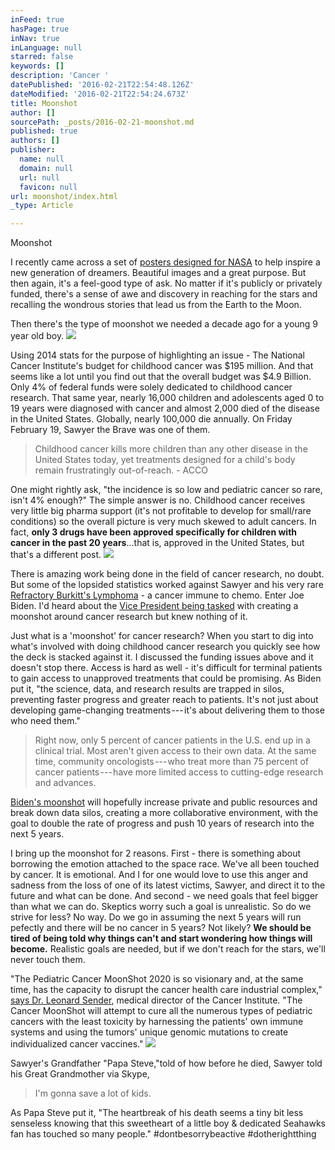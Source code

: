 ```yaml
---
inFeed: true
hasPage: true
inNav: true
inLanguage: null
starred: false
keywords: []
description: 'Cancer '
datePublished: '2016-02-21T22:54:48.126Z'
dateModified: '2016-02-21T22:54:24.673Z'
title: Moonshot
author: []
sourcePath: _posts/2016-02-21-moonshot.md
published: true
authors: []
publisher:
  name: null
  domain: null
  url: null
  favicon: null
url: moonshot/index.html
_type: Article

---
```

Moonshot

I recently came across a set of [posters designed for NASA][0] to help inspire a new generation of dreamers. Beautiful images and a great purpose. But then again, it's a feel-good type of ask. No matter if it's publicly or privately funded, there's a sense of awe and discovery in reaching for the stars and recalling the wondrous stories that lead us from the Earth to the Moon.

Then there's the type of moonshot we needed a decade ago for a young 9 year old boy. ![](https://the-grid-user-content.s3-us-west-2.amazonaws.com/dcaef0c6-1243-4a7f-8314-19a93ece8ecb.png)

Using 2014 stats for the purpose of highlighting an issue - The National Cancer Institute's budget for childhood cancer was $195 million. And that seems like a lot until you find out that the overall budget was $4.9 Billion. Only 4% of federal funds were solely dedicated to childhood cancer research. That same year, nearly 16,000 children and adolescents aged 0 to 19 years were diagnosed with cancer and almost 2,000 died of the disease in the United States. Globally, nearly 100,000 die annually. On Friday February 19, Sawyer the Brave was one of them.

> Childhood cancer kills more children than any other disease in the United States today, yet treatments designed for a child's body remain frustratingly out-of-reach. - ACCO

One might rightly ask, "the incidence is so low and pediatric cancer so rare, isn't 4% enough?" The simple answer is no. Childhood cancer receives very little big pharma support (it's not profitable to develop for small/rare conditions) so the overall picture is very much skewed to adult cancers. In fact, **only 3 drugs have been approved specifically for children with cancer in the past 20 years**...that is, approved in the United States, but that's a different post.  ![](https://the-grid-user-content.s3-us-west-2.amazonaws.com/3a1f8fe8-2fa2-41cd-bf07-5969448f3523.png)

There is amazing work being done in the field of cancer research, no doubt. But some of the lopsided statistics worked against Sawyer and his very rare [Refractory Burkitt's Lymphoma][1] - a cancer immune to chemo. Enter Joe Biden. I'd heard about the [Vice President being tasked][2] with creating a moonshot around cancer research but knew nothing of it. 

Just what is a 'moonshot' for cancer research? When you start to dig into what's involved with doing childhood cancer research you quickly see how the deck is stacked against it. I discussed the funding issues above and it doesn't stop there. Access is hard as well - it's difficult for terminal patients to gain access to unapproved treatments that could be promising. As Biden put it, "the science, data, and research results are trapped in silos, preventing faster progress and greater reach to patients. It's not just about developing game-changing treatments --- it's about delivering them to those who need them." 
> 
> Right now, only 5 percent of cancer patients in the U.S. end up in a clinical trial. Most aren't given access to their own data. At the same time, community oncologists --- who treat more than 75 percent of cancer patients --- have more limited access to cutting-edge research and advances.

[Biden's moonshot][3] will hopefully increase private and public resources and break down data silos, creating a more collaborative environment, with the goal to double the rate of progress and push 10 years of research into the next 5 years. 

I bring up the moonshot for 2 reasons. First - there is something about borrowing the emotion attached to the space race. We've all been touched by cancer. It is emotional. And I for one would love to use this anger and sadness from the loss of one of its latest victims, Sawyer, and direct it to the future and what can be done. And second - we need goals that feel bigger than what we can do. Skeptics worry such a goal is unrealistic. So do we strive for less? No way. Do we go in assuming the next 5 years will run pefectly and there will be no cancer in 5 years? Not likely? **We should be tired of being told why things can't and start wondering how things will become.** Realistic goals are needed, but if we don't reach for the stars, we'll never touch them.

"The Pediatric Cancer MoonShot 2020 is so visionary and, at the same time, has the capacity to disrupt the cancer health care industrial complex," [says Dr. Leonard Sender][4], medical director of the Cancer Institute. "The Cancer MoonShot will attempt to cure all the numerous types of pediatric cancers with the least toxicity by harnessing the patients' own immune systems and using the tumors' unique genomic mutations to create individualized cancer vaccines."
![](https://the-grid-user-content.s3-us-west-2.amazonaws.com/b7a88724-5147-4970-94f2-c5f0ef105eeb.JPG)

Sawyer's Grandfather "Papa Steve,"told of how before he died, Sawyer told his Great Grandmother via Skype,

> I'm gonna save a lot of kids.

As Papa Steve put it, "The heartbreak of his death seems a tiny bit less senseless knowing that this sweetheart of a little boy & dedicated Seahawks fan has touched so many people."  \#dontbesorrybeactive \#dotherightthing 

[][5]

[0]: http://www.jpl.nasa.gov/visions-of-the-future/
[1]: https://en.wikipedia.org/wiki/Burkitt%27s_lymphoma
[2]: https://medium.com/@VPOTUS/inspiring-a-new-generation-to-defy-the-bounds-of-innovation-a-moonshot-to-cure-cancer-fbdf71d01c2e#.xps5qz6vk
[3]: http://www.cancermoonshot2020.org/
[4]: https://docs.chocchildrens.org/choc-joins-national-pediatrics-consortium-to-fight-childhood-cancer/
[5]: http://providers.choc.org/findadoc/index.cfm?id=P00348&pid=67&d=Leonard-Sender